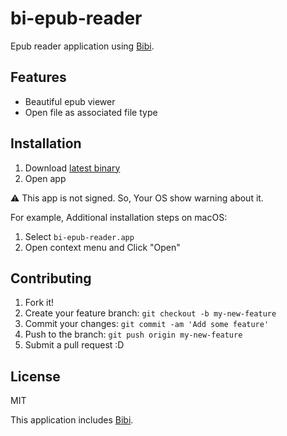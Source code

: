 # bi-epub-reader

Epub reader application using [Bibi](https://bibi.epub.link/).

## Features

- Beautiful epub viewer
- Open file as associated file type

## Installation

1. Download [latest binary](https://github.com/azu/bi-epub-reader/releases/latest)
2. Open app

:warning: This app is not signed. So, Your OS show warning about it.

For example, Additional installation steps on macOS:

1. Select `bi-epub-reader.app`
2. Open context menu and Click "Open"

## Contributing

1. Fork it!
2. Create your feature branch: `git checkout -b my-new-feature`
3. Commit your changes: `git commit -am 'Add some feature'`
4. Push to the branch: `git push origin my-new-feature`
5. Submit a pull request :D

## License

MIT

This application includes [Bibi](https://bibi.epub.link/).
